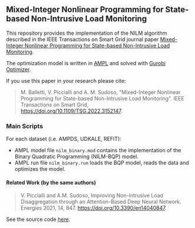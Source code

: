 ## Mixed-Integer Nonlinear Programming for State-based Non-Intrusive Load Monitoring 
This repository provides the implementation of the NILM algorithm described in the IEEE Transactions on Smart Grid journal paper [Mixed-Integer Nonlinear Programming for State-based Non-Intrusive Load Monitoring](https://ieeexplore.ieee.org/document/9714495).

The optimization model is written in [AMPL](https://ampl.com/) and solved with [Gurobi Optimizer](https://www.gurobi.com/).

If you use this paper in your research please cite:
> M. Balletti, V. Piccialli and A. M. Sudoso, "Mixed-Integer Nonlinear Programming for State-based Non-Intrusive Load Monitoring". 
> IEEE Transactions on Smart Grid, https://doi.org/10.1109/TSG.2022.3152147.

### Main Scripts
For each dataset (i.e. AMPDS, UDKALE, REFIT):
- AMPL model file `nilm_binary.mod` contains the implementation of the Binary Quadratic Programming (NILM-BQP) model.
- AMPL run file `nilm_binary.run` loads the BQP model, reads the data and optimizes the model.


#### Related Work (by the same authors)

> V. Piccialli and A.M. Sudoso, Improving Non-Intrusive Load Disaggregation through an Attention-Based Deep Neural Network. 
> Energies 2021, 14, 847. https://doi.org/10.3390/en14040847.

See the source code [here](https://github.com/antoniosudoso/attention-nilm).
